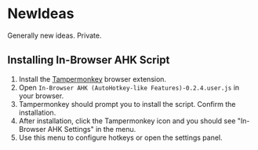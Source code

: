# NewIdeas
Generally new ideas. Private.

## Installing In-Browser AHK Script
1. Install the [Tampermonkey](https://www.tampermonkey.net/) browser extension.
2. Open `In-Browser AHK (AutoHotkey-like Features)-0.2.4.user.js` in your browser.
3. Tampermonkey should prompt you to install the script. Confirm the installation.
4. After installation, click the Tampermonkey icon and you should see "In-Browser AHK Settings" in the menu.
5. Use this menu to configure hotkeys or open the settings panel.

